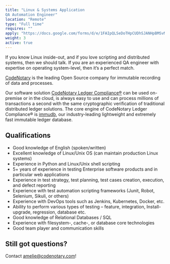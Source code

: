 ```yaml
---
title: "Linux & Systems Application 
QA Automation Engineer"
location: "Remote" 
type: "Full time" 
requires: "" 
apply: "https://docs.google.com/forms/d/e/1FAIpQLSeDoTHpCUDhSJANHpBMSvMQhBLLq8MVzlLkvYXTJ4XOAyaz1g/viewform?usp=sf_link"
weight: 3
active: true
---
```


If you know Linux inside-out, and if you love scripting and distributed systems, then we should talk. If you are an experienced QA engineer with expertise on operating system-level, then it’s a perfect match. 

[CodeNotary](https://codenotary.com/) is the leading Open Source company for immutable recording of data and processes.

Our software solution [CodeNotary Ledger Compliance®](https://codenotary.com/products/ledger-compliance/) can be used on-premise or in the cloud, is always easy to use and can process millions of transactions a second with the same cryptographic verification of traditional distributed ledger solutions. The core engine of CodeNotary Ledger Compliance® is [immudb](https://codenotary.com/technologies/immudb/), our industry-leading lightweight and extremely fast immutable ledger database.


## Qualifications

- Good knowledge of English (spoken/written)
- Excellent knowledge of Linux/Unix OS (can maintain production Linux systems)
- Experience in Python and Linux/Unix shell scripting
- 5+ years of experience in testing Enterprise software products and in particular web applications
- Experience in test strategy, test planning, test cases creation, execution, and defect reporting
- Experience with test automation scripting frameworks (Junit, Robot, Selenium, Sikuli, or others)
- Experience with DevOps tools such as Jenkins, Kubernetes, Docker, etc.
- Ability to perform various types of testing – feature, integration, Install-upgrade, regression, database etc.
- Good knowledge of Relational Databases / SQL
- Experience with filesystem-, cache-, or database core technologies
- Good team player and communication skills 


## Still got questions?

Contact [amelie@codenotary.com](mailto:amelie@codenotary.com?subject=[Hiring][Qa-Automation-Engineer])!
